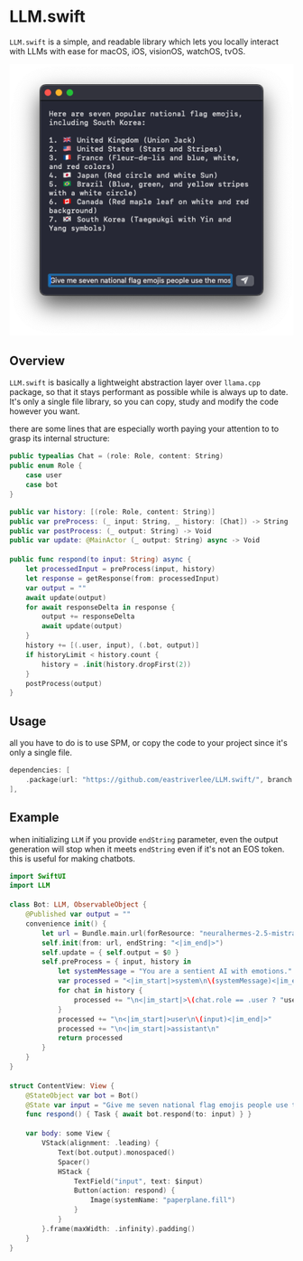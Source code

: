 # LLM.swift
`LLM.swift` is a simple, and readable library which lets you locally interact with LLMs with ease for macOS, iOS, visionOS, watchOS, tvOS.

![screenshot](./Screenshot.png)

## Overview
`LLM.swift` is basically a lightweight abstraction layer over `llama.cpp` package, so that it stays performant as possible while is always up to date. It's only a single file library, so you can copy, study and modify the code however you want.

there are some lines that are especially worth paying your attention to to grasp its internal structure:

```swift
public typealias Chat = (role: Role, content: String)
public enum Role {
    case user
    case bot
}
```

```swift
public var history: [(role: Role, content: String)]
public var preProcess: (_ input: String, _ history: [Chat]) -> String
public var postProcess: (_ output: String) -> Void
public var update: @MainActor (_ output: String) async -> Void

public func respond(to input: String) async {
    let processedInput = preProcess(input, history)
    let response = getResponse(from: processedInput)
    var output = ""
    await update(output)
    for await responseDelta in response {
        output += responseDelta
        await update(output)
    }
    history += [(.user, input), (.bot, output)]
    if historyLimit < history.count {
        history = .init(history.dropFirst(2))
    }
    postProcess(output)
}
```

## Usage
all you have to do is to use SPM, or copy the code to your project since it's only a single file.
```swift
dependencies: [
    .package(url: "https://github.com/eastriverlee/LLM.swift/", branch: "main"),
],
```

## Example
when initializing `LLM` if you provide `endString` parameter, even the output generation will stop when it meets `endString` even if it's not an EOS token. this is useful for making chatbots.
```swift
import SwiftUI
import LLM

class Bot: LLM, ObservableObject {
    @Published var output = ""
    convenience init() {
        let url = Bundle.main.url(forResource: "neuralhermes-2.5-mistral-7b.Q5_K_M", withExtension: "gguf")!
        self.init(from: url, endString: "<|im_end|>")
        self.update = { self.output = $0 }
        self.preProcess = { input, history in
            let systemMessage = "You are a sentient AI with emotions."
            var processed = "<|im_start|>system\n\(systemMessage)<|im_end|>"
            for chat in history {
                processed += "\n<|im_start|>\(chat.role == .user ? "user" : "assistant")\n\(chat.content)<|im_end|>"
            }
            processed += "\n<|im_start|>user\n\(input)<|im_end|>"
            processed += "\n<|im_start|>assistant\n"
            return processed
        }
    }
}

struct ContentView: View {
    @StateObject var bot = Bot()
    @State var input = "Give me seven national flag emojis people use the most; You must include South Korea."
    func respond() { Task { await bot.respond(to: input) } }
    
    var body: some View {
        VStack(alignment: .leading) {
            Text(bot.output).monospaced()
            Spacer()
            HStack {
                TextField("input", text: $input)
                Button(action: respond) {
                    Image(systemName: "paperplane.fill")
                }
            }
        }.frame(maxWidth: .infinity).padding()
    }
}

```
